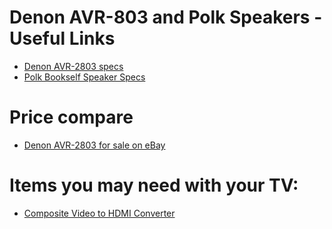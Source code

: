 # Denon AVR-803 and Polk Speakers - Useful Links

* [Denon AVR-2803 specs](https://www.cnet.com/products/denon-avr-2803/specs/)
* [Polk Bookself Speaker Specs](https://www.cnet.com/products/polk-audio-r20-speaker/)

# Price compare
* [Denon AVR-2803 for sale on eBay](https://www.ebay.com/sch/i.html?_from=R40&_trksid=p2380057.m570.l1313&_nkw=avr-2803&_sacat=0)

# Items you may need with your TV:

* [Composite Video to HDMI Converter](https://www.amazon.com/KLKE-Converter-Composite-Supports-Laptop/dp/B081JVRJZR/ref=sr_1_4?crid=25VAJ6KUB7JOD&dchild=1&keywords=composite+to+hdmi&qid=1605982953&s=electronics&sprefix=composite+to%2Celectronics%2C142&sr=1-4)
